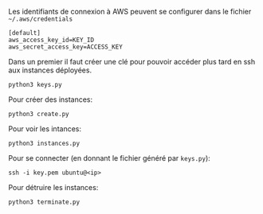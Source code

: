 Les identifiants de connexion à AWS peuvent se configurer dans le fichier `~/.aws/credentials`
```
[default]
aws_access_key_id=KEY_ID
aws_secret_access_key=ACCESS_KEY
```

Dans un premier il faut créer une clé pour pouvoir accéder plus tard en ssh aux instances déployées.

```
python3 keys.py
```

Pour créer des instances:
```
python3 create.py
```

Pour voir les intances:
```
python3 instances.py
```

Pour se connecter (en donnant le fichier généré par `keys.py`):
```
ssh -i key.pem ubuntu@<ip>
```

Pour détruire les instances:
```
python3 terminate.py
```
